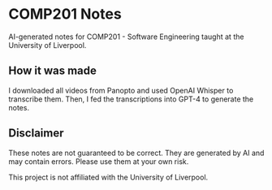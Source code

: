 # COMP201 Notes

AI-generated notes for COMP201 - Software Engineering taught at the University of Liverpool.

## How it was made

I downloaded all videos from Panopto and used OpenAI Whisper to transcribe them. Then, I fed the transcriptions into GPT-4 to generate the notes.

## Disclaimer

These notes are not guaranteed to be correct. They are generated by AI and may contain errors. Please use them at your own risk.

This project is not affiliated with the University of Liverpool.
